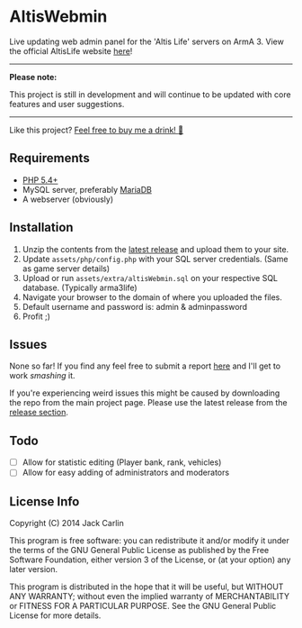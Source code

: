AltisWebmin
===========

Live updating web admin panel for the 'Altis Life' servers on ArmA 3. View the official AltisLife website [here](http://altisliferpg.com)!

---

**Please note:** 

This project is still in development and will continue to be updated with core features and user suggestions.

---

Like this project? [Feel free to buy me a drink! :beer:](https://www.paypal.com/cgi-bin/webscr?cmd=_s-xclick&hosted_button_id=KBU8BMB5235DC)

Requirements
------------
* [PHP 5.4+](http://php.net/downloads.php)
* MySQL server, preferably [MariaDB](https://downloads.mariadb.org)
* A webserver (obviously)

Installation
------------
1. Unzip the contents from the [latest release](https://github.com/Jarrrk/AltisWebmin/releases) and upload them to your site. 
2. Update `assets/php/config.php` with your SQL server credentials. (Same as game server details)
3. Upload or run `assets/extra/altisWebmin.sql` on your respective SQL database. (Typically arma3life)
4. Navigate your browser to the domain of where you uploaded the files.
5. Default username and password is: admin & adminpassword
6. Profit ;)

Issues
------
None so far! If you find any feel free to submit a report [here](https://github.com/Jarrrk/AltisWebmin/issues) and I'll get to work *smashing* it.

If you're experiencing weird issues this might be caused by downloading the repo from the main project page. Please use the latest release from the [release section](https://github.com/Jarrrk/AltisWebmin/releases).

Todo
----
- [ ] Allow for statistic editing (Player bank, rank, vehicles)
- [ ] Allow for easy adding of administrators and moderators

License Info
------------
Copyright (C) 2014 Jack Carlin

This program is free software: you can redistribute it and/or modify
it under the terms of the GNU General Public License as published by
the Free Software Foundation, either version 3 of the License, or
(at your option) any later version.

This program is distributed in the hope that it will be useful,
but WITHOUT ANY WARRANTY; without even the implied warranty of
MERCHANTABILITY or FITNESS FOR A PARTICULAR PURPOSE.  See the
GNU General Public License for more details.
